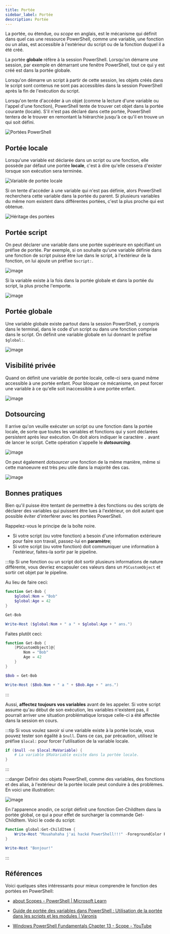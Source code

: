 ```yaml
---
title: Portée
sidebar_label: Portée
description: Portée
---
```


La portée, ou étendue, ou *scope* en anglais, est le mécanisme qui définit dans quel cas une ressource PowerShell, comme une variable, une fonction ou un alias, est accessible à l'extérieur du script ou de la fonction duquel il a été créé.

La portée **globale** réfère à la session PowerShell. Lorsqu'on démarre une session, par exemple en démarrant une fenêtre PowerShell, tout ce qui y est créé est dans la portée globale.

Lorsqu'on démarre un script à partir de cette session, les objets créés dans le script sont contenus ne sont pas accessibles dans la session PowerShell après la fin de l'exécution du script.

Lorsqu'on tente d'accéder à un objet (comme la lecture d'une variable ou l'appel d'une fonction), PowerShell tente de trouver cet objet dans la portée courante (locale). S'il n'est pas déclaré dans cette portée, PowerShell tentera de le trouver en remontant la hiérarchie jusqu'à ce qu'il en trouve un qui soit défini.

![Portées PowerShell](./scope09.png)


## Portée locale

Lorsqu'une variable est déclarée dans un script ou une fonction, elle possède par défaut une portée **locale**, c'est à dire qu'elle cessera d'exister lorsque son exécution sera terminée.

![Variable de portée locale](./scope01.png)

Si on tente d'accéder à une variable qui n'est pas définie, alors PowerShell recherchera cette variable dans la portée du parent. Si plusieurs variables du même nom existent dans différentes portées, c'est la plus proche qui est obtenue.

![Héritage des portées](./scope02.png)


## Portée script

On peut déclarer une variable dans une portée supérieure en spécifiant un préfixe de portée. Par exemple, si on souhaite qu'une variable définie dans une fonction de script puisse être lue dans le script, à l'extérieur de la fonction, on lui ajoute un préfixe `$script:`.

![image](./scope03.png)

Si la variable existe à la fois dans la portée globale et dans la portée du script, la plus proche l'emporte.

![image](./scope04.png)

## Portée globale

Une variable globale existe partout dans la session PowerShell, y compris dans le terminal, dans le code d'un script ou dans une fonction comprise dans le script. On définit une variable globale en lui donnant le préfixe `$global:`.

![image](./scope05.png)


## Visibilité privée

Quand on définit une variable de portée locale, celle-ci sera quand même accessible à une portée enfant. Pour bloquer ce mécanisme, on peut forcer une variable à ce qu'elle soit inaccessible à une portée enfant.

![image](./scope10.png)


## Dotsourcing

Il arrive qu'on veuille exécuter un script ou une fonction dans la portée locale, de sorte que toutes les variables et fonctions qui y sont déclarées persistent après leur exécution. On doit alors indiquer le caractère `.` avant de lancer le script. Cette opération s'appelle le ***dotsourcing***.

![image](./scope07.png)

On peut également *dotsourcer* une fonction de la même manière, même si cette manoeuvre est très peu utile dans la majorité des cas.

![image](./scope06.png)


## Bonnes pratiques

Bien qu'il puisse être tentant de permettre à des fonctions ou des scripts de déclarer des variables qui puissent être lues à l'extérieur, on doit autant que possible éviter d'interférer avec les portées PowerShell.

Rappelez-vous le principe de la boîte noire. 

- Si votre script (ou votre fonction) a besoin d'une information extérieure pour faire son travail, passez-lui en **paramètre**;
- Si votre script (ou votre fonction) doit communiquer une information à l'extérieur, faites-la sortir par le pipeline.

:::tip
Si une fonction ou un script doit sortir plusieurs informations de nature différente, vous devriez encapsuler ces valeurs dans un `PSCustomObject` et sortir cet objet par le pipeline.

Au lieu de faire ceci:

```powershell
function Get-Bob {
    $global:Nom = "Bob"
    $global:Age = 42
}

Get-Bob

Write-Host ($global:Nom + " a " + $global:Age + " ans.")
```

Faites plutôt ceci:

```powershell
function Get-Bob {
    [PSCustomObject]@{
        Nom = "Bob"
        Age = 42
    }
}

$Bob = Get-Bob

Write-Host ($Bob.Nom + " a " + $Bob.Age + " ans.")
```
:::

Aussi, **affectez toujours vos variables** avant de les appeler. Si votre script assume qu'au début de son exécution, les variables n'existent pas, il pourrait arriver une situation problématique lorsque celle-ci a été affectée dans la session en cours.


:::tip
Si vous voulez savoir si une variable existe à la portée locale, vous pouvez tester son égalité à `$null`. Dans ce cas, par précaution, utilisez le préfixe `$local:` pour forcer l'utilisation de la variable locale.

```powershell
if ($null -ne $local:MaVariable) {
    # La variable $MaVariable existe dans la portée locale.
}
```
:::


:::danger
Définir des objets PowerShell, comme des variables, des fonctions et des alias, à l'extérieur de la portée locale peut conduire à des problèmes. En voici une illustration:

![image](./scope11.png)

En l'apparence anodin, ce script définit une fonction Get-ChildItem dans la portée global, ce qui a pour effet de surcharger la commande Get-ChildItem. Voici le code du script:

```powershell
Function global:Get-ChildItem {
    Write-Host "Mouahahaha j'ai hacké PowerShell!!!" -ForegroundColor Red
}

Write-Host "Bonjour!"
```
:::


## Références

Voici quelques sites intéressants pour mieux comprendre le fonction des portées en PowerShell:

- [about Scopes - PowerShell | Microsoft Learn](https://learn.microsoft.com/en-us/powershell/module/microsoft.powershell.core/about/about_scopes?view=powershell-5.1)
  
- [Guide de portée des variables dans PowerShell : Utilisation de la portée dans les scripts et les modules | Varonis](https://www.varonis.com/fr/blog/portee-variable-powershell)
  
- [Windows PowerShell Fundamentals Chapter 13 - Scope - YouTube](https://www.youtube.com/watch?v=0CutdM6B_6U)
